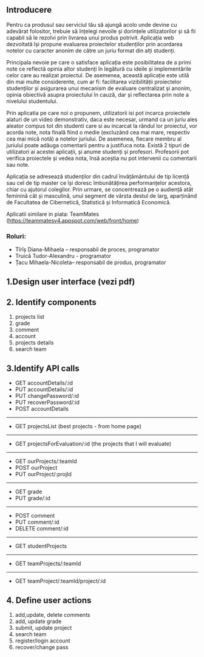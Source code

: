 ## Introducere

Pentru ca produsul sau serviciul tău să ajungă acolo unde devine cu adevărat folositor, trebuie să înțelegi nevoile și dorințele utilizatorilor și să fii capabil să le rezolvi prin livrarea unui produs potrivit. Aplicația web dezvoltată își propune evaluarea proiectelor studenților prin acordarea notelor cu caracter anonim de către un juriu format din alți studenți. 

Principala nevoie pe care o satisface aplicația este posibilitatea de a primi note ce reflectă opinia altor studenți în legătură cu ideile și implementările celor care au realizat proiectul. De asemenea, această aplicație este utilă din mai multe considerente, cum ar fi: facilitarea vizibilității proiectelor studenților și asigurarea unui mecanism de evaluare centralizat și anonim, opinia obiectivă asupra proiectului în cauză, dar și reflectarea prin note a nivelului studentului. 

Prin aplicatia pe care noi o propunem, utilizatorii isi pot incarca proiectele alaturi de un video demonstrativ, daca este necesar, urmand ca un juriu ales aleator compus tot din studenti care si au incarcat la rândul lor proiectul, vor acorda note, nota finală fiind o medie (excluzând cea mai mare, respectiv cea mai mică notă) a notelor juriului. De asemenea, fiecare membru al juriului poate adăuga comentarii pentru a justifuca nota. Există 2 tipuri de utilizatori ai acestei aplicații, și anume studenți și profesori. Profesorii pot verifica proiectele și vedea nota, însă aceștia nu pot intervenii cu comentarii sau note. 

Aplicația se adresează studenților din cadrul învățământului de tip licență sau cel de tip master ce își doresc îmbunătățirea performanțelor acestora, chiar cu ajutorul colegilor. Prin urmare, se concentrează pe o audiență atât feminină cât și masculină, unui segment de vârsta destul de larg, aparținând de Facultatea de Cibernetică, Statistică și Informatică Economică.

Aplicatii similare in piata: TeamMates (https://teammatesv4.appspot.com/web/front/home)


### Roluri: 

 - Tîrîș Diana-Mihaela – responsabil de proces, programator
 - Truică Tudor-Alexandru - programator
 - Țacu Mihaela-Nicoleta– responsabil de produs, programator	




## 1.Design user interface (vezi pdf)


                  
## 2. Identify components
	
1. projects list
2. grade
3. comment
4. account
5. projects details
6. search team



## 3.Identify API calls

 - GET accountDetails/:id
 - PUT accountDetails/:id
 - PUT changePassword/:id
 - PUT recoverPassword/:id
 - POST accountDetails
---------------------------
 - GET projectsList (best projects - from home page)
---------------------------
 - GET projectsForEvaluation/:id (the projects that I will evaluate)
----------------------------
 - GET ourProjects/:teamId
 - POST ourProject
 - PUT ourProject/:projId
------------------------
 - GET grade
 - PUT grade/:id
------------------------
 - POST comment
 - PUT comment/:id
 - DELETE comment/:id
-------------------------
 - GET studentProjects
------------------------
 - GET teamProjects/:teamId
----------------------
 - GET teamProject/:teamId/project/:id






## 4. Define user actions
 
 
1. add,update, delete comments
2. add, update grade
3. submit, update project
4. search team
5. register/login account
6. recover/change pass

	

